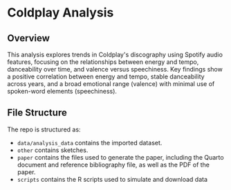 # Coldplay Analysis

## Overview

This analysis explores trends in Coldplay's discography using Spotify audio features, focusing on the relationships between energy and tempo, danceability over time, and valence versus speechiness. Key findings show a positive correlation between energy and tempo, stable danceability across years, and a broad emotional range (valence) with minimal use of spoken-word elements (speechiness).


## File Structure

The repo is structured as:

-   `data/analysis_data` contains the imported dataset.
-   `other` contains sketches.
-   `paper` contains the files used to generate the paper, including the Quarto document and reference bibliography file, as well as the PDF of the paper. 
-   `scripts` contains the R scripts used to simulate and download data
